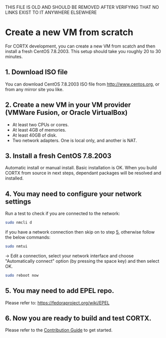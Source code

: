 THIS FILE IS OLD AND SHOULD BE REMOVED AFTER VERIFYING THAT NO LINKS EXIST TO IT ANYWHERE ELSEWHERE


# Create a new VM from scratch
For CORTX development, you can create a new VM from scatch and then install a fresh CentOS 7.8.2003.
This setup should take you roughly 20 to 30 minutes.

## 1. Download ISO file
You can download CentOS 7.8.2003 ISO file from http://www.centos.org, or from any mirror site you like.

## 2. Create a new VM in your VM provider (VMWare Fusion, or Oracle VirtualBox)
* At least two CPUs or cores.
* At least 4GB of memories.
* At least 40GB of disk.
* Two network adapters. One is local only, and another is NAT.

## 3. Install a fresh CentOS 7.8.2003
Automatic install or manual install. Basic installation is OK. When you build CORTX from source in next steps, dependant packages will be resolved and installed.

## 4. You may need to configure your network settings
Run a test to check if you are connected to the network:

```sh
sudo nmcli d
```   
if you have a network connection then skip on to step [5](https://github.com/hessio/cortx/blob/patch-2/doc/LocalVMSetup.md#5-you-may-need-to-add-epel-repo), otherwise follow the below commands:
```sh
sudo nmtui
```
 -> Edit a connection, select your network interface and choose "Automatically connect" option (by pressing the space key) and then select OK.
 ```sh
sudo reboot now
```

## 5. You may need to add EPEL repo.
Please refer to: https://fedoraproject.org/wiki/EPEL

## 6. Now you are ready to build and test CORTX. 
Please refer to the [Contribution Guide](../CONTRIBUTING.md) to get started.

